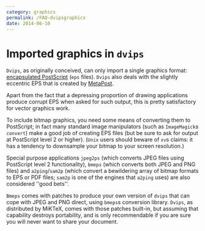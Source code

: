 ```yaml
---
category: graphics
permalink: /FAQ-dvipsgraphics
date: 2014-06-10
---
```


# Imported graphics in `dvips`

`Dvips`, as originally conceived, can only import a single
graphics format: 
[encapsulated PostScript](/FAQ-eps) (`eps` files).
`Dvips` also deals with the slightly eccentric EPS that is
created by [MetaPost](/FAQ-MP).

Apart from the fact that a depressing proportion of drawing
applications produce corrupt EPS when asked for such output,
this is pretty satisfactory for vector graphics work.

To include bitmap graphics, you need some means of converting them to
PostScript; in fact many standard image manipulators (such as
`ImageMagick`s `convert`) make a good job of
creating EPS files (but be sure to ask for output at PostScript
level&nbsp;2 or higher).  (`Unix` users should beware of
`xv`s claims: it has a tendency to downsample your bitmap to
your screen resolution.)

Special purpose applications `jpeg2ps` (which converts
JPEG files using PostScript level 2 functionality),
`bmeps` (which converts both JPEG and PNG
files) and `a2ping`/`sam2p` (which convert a
bewildering array of bitmap formats to EPS or PDF files;
`sam2p` is one of the engines that `a2ping` uses)
are also considered ''good bets''.

`Bmeps` comes with patches to produce your own version of
`dvips` that can cope with JPEG and PNG direct,
using `bmeps`s conversion library.  `Dvips`, as
distributed by MiKTeX, comes with those patches built-in, but
assuming that capability destroys portability, and is only
recommendable if you are sure you will never want to share your
document.


